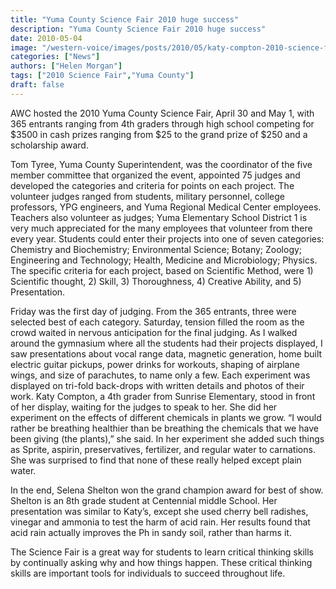 ```yaml
---
title: "Yuma County Science Fair 2010 huge success"
description: "Yuma County Science Fair 2010 huge success"
date: 2010-05-04
image: "/western-voice/images/posts/2010/05/katy-compton-2010-science-fair-smaller.jpg"
categories: ["News"]
authors: ["Helen Morgan"]
tags: ["2010 Science Fair","Yuma County"]
draft: false
---
```

AWC hosted the 2010 Yuma County Science Fair, April 30 and May 1, with 365 entrants ranging from 4th graders through high school competing for $3500 in cash prizes ranging from $25 to the grand prize of $250 and a scholarship award.

Tom Tyree, Yuma County Superintendent, was the coordinator of the five member committee that organized the event, appointed 75 judges and developed the categories and criteria for points on each project. The volunteer judges ranged from students, military personnel, college professors, YPG engineers, and Yuma Regional Medical Center employees. Teachers also volunteer as judges; Yuma Elementary School District 1 is very much appreciated for the many employees that volunteer from there every year. Students could enter their projects into one of seven categories: Chemistry and Biochemistry; Environmental Science; Botany; Zoology; Engineering and Technology; Health, Medicine and Microbiology; Physics. The specific criteria for each project, based on Scientific Method, were 1) Scientific thought, 2) Skill, 3) Thoroughness, 4) Creative Ability, and 5) Presentation.

Friday was the first day of judging. From the 365 entrants, three were selected best of each category. Saturday, tension filled the room as the crowd waited in nervous anticipation for the final judging. As I walked around the gymnasium where all the students had their projects displayed, I saw presentations about vocal range data, magnetic generation, home built electric guitar pickups, power drinks for workouts, shaping of airplane wings, and size of parachutes, to name only a few. Each experiment was displayed on tri-fold back-drops with written details and photos of their work. Katy Compton, a 4th grader from Sunrise Elementary, stood in front of her display, waiting for the judges to speak to her. She did her experiment on the effects of different chemicals in plants we grow. “I would rather be breathing healthier than be breathing the chemicals that we have been giving (the plants),” she said. In her experiment she added such things as Sprite, aspirin, preservatives, fertilizer, and regular water to carnations. She was surprised to find that none of these really helped except plain water.

In the end, Selena Shelton won the grand champion award for best of show. Shelton is an 8th grade student at Centennial middle School. Her presentation was similar to Katy’s, except she used cherry bell radishes, vinegar and ammonia to test the harm of acid rain. Her results found that acid rain actually improves the Ph in sandy soil, rather than harms it.

The Science Fair is a great way for students to learn critical thinking skills by continually asking why and how things happen. These critical thinking skills are important tools for individuals to succeed throughout life.